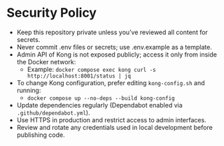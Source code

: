 # Security Policy

- Keep this repository private unless you’ve reviewed all content for secrets.
- Never commit .env files or secrets; use .env.example as a template.
- Admin API of Kong is not exposed publicly; access it only from inside the Docker network:
  - Example: `docker compose exec kong curl -s http://localhost:8001/status | jq`
- To change Kong configuration, prefer editing `kong-config.sh` and running:
  - `docker compose up --no-deps --build kong-config`
- Update dependencies regularly (Dependabot enabled via `.github/dependabot.yml`).
- Use HTTPS in production and restrict access to admin interfaces.
- Review and rotate any credentials used in local development before publishing code.
